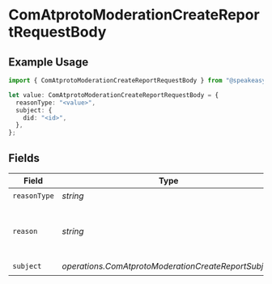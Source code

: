 # ComAtprotoModerationCreateReportRequestBody

## Example Usage

```typescript
import { ComAtprotoModerationCreateReportRequestBody } from "@speakeasy-api/bluesky/models/operations";

let value: ComAtprotoModerationCreateReportRequestBody = {
  reasonType: "<value>",
  subject: {
    did: "<id>",
  },
};
```

## Fields

| Field                                                | Type                                                 | Required                                             | Description                                          |
| ---------------------------------------------------- | ---------------------------------------------------- | ---------------------------------------------------- | ---------------------------------------------------- |
| `reasonType`                                         | *string*                                             | :heavy_check_mark:                                   | N/A                                                  |
| `reason`                                             | *string*                                             | :heavy_minus_sign:                                   | Additional context about the content and violation.  |
| `subject`                                            | *operations.ComAtprotoModerationCreateReportSubject* | :heavy_check_mark:                                   | N/A                                                  |